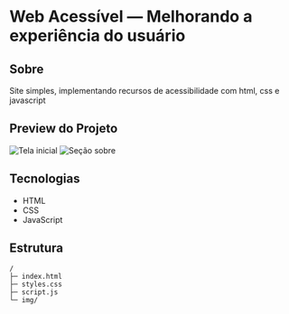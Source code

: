 # Web Acessível — Melhorando a experiência do usuário

## Sobre
Site simples, implementando recursos de acessibilidade com html, css e javascript

## Preview do Projeto
![Tela inicial](img/inicio.png)
![Seção sobre](img/maisumpouco.png)

## Tecnologias
- HTML
- CSS
- JavaScript

## Estrutura
```
/
├─ index.html
├─ styles.css
├─ script.js
└─ img/
```
